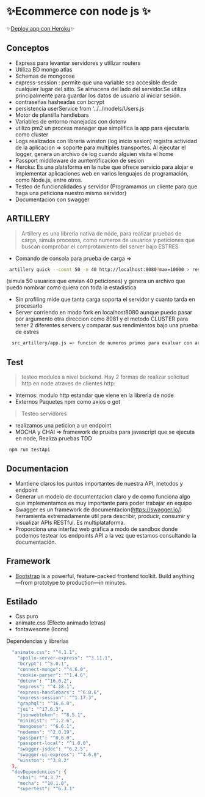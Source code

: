 # ✨Ecommerce con node js ✨
✨[Deploy app con Heroku](https://ecommercenodejsnacho.herokuapp.com/login)✨

## Conceptos
- Express para levantar servidores y utilizar routers
- Utiliza BD mongo atlas
- Schemas de mongoose
- express-session :  permite que una variable sea accesible desde cualquier lugar del sitio. Se almacena del lado del servidor.Se utiliza principalmente para guardar los datos de usuario al iniciar sesión.
- contraseñas hasheadas con bcrypt 
- persistencia userService from '../../models/Users.js
- Motor de plantilla handlebars
- Variables de entorno manejadas con dotenv 
- utilizo pm2 un process manager que simplifica la app para ejecutarla como cluster
- Logs realizados con libreria winston (log inicio sesion) registra actividad de la aplicacion => soporte para multiples transportes. Al ejecutar el logger, genera un    archivo de log cuando alguien visita el home
- Passport middleware de auntentificacion de sesion
- Heroku: Es una plataforma en la nube que ofrece servicio para alojar e implementar aplicaciones web en varios lenguajes de programación, como Node.js, entre otros.
- Testeo de funcionalidades y servidor (Programamos un cliente para que haga una peticiona  nuestro mismo servidor)
- Documentacion con swagger

## ARTILLERY 
> Artillery es una libreria nativa de node, para realizar pruebas de carga, simula procesos, como numeros de usuarios y peticiones que buscan comprobar el comprotamiento del server bajo ESTRES
- Comando de consola para prueba de carga => 
 ```sh
  artillery quick --count 50 -n 40 http://localhost:8080?max=10000 > resultFork.txt

```
 
(simula 50 usuarios que envian 40 peticiones) y genera un archivo que puedo nombrar como quiera con toda la estadistica 
- Sin profiling mide que tanta carga soporta el servidor y cuanto tarda en procesarlo
- Server corriendo en modo fork en localhost8080 aunque puedo pasar por argumento otra direccion como 8081 y el metodo CLUSTER para tener 2 diferentes servers y comparar sus rendimientos bajo una prueba de estres

```sh
  src_artillery/app.js => funcion de numeros primos para evaluar con artillery su comportamiento en modo fork y se puede pasar por argumento modo cluster

```
## Test
> testeo modulos a nivel backend. Hay 2 formas de realizar solicitud http en node atraves de  clientes http:
- Internos: modulo http estandar  que viene en la libreria de node 
- Externos  Paquetes npm como axios o got 

>Testeo servidores
- realizamos una peticion a un endpoint
- MOCHA y CHAI => framework de prueba para javascript que se ejecuta en node, Realiza pruebas TDD
 ```sh
  npm run testApi

```

## Documentacion 
- Mantiene claros los puntos importantes de nuestra API, metodos y endpoint 
- Generar  un modelo de documentacion claro y de como funciona algo que implementamos es muy importante para poder trabajar en equipo
- Swagger es un framework de documentacion(https://swagger.io/)  herramienta extremadamente útil para describir, producir, consumir y visualizar APIs RESTful. Es multiplataforma.
- Proporciona una interfaz web gráfica a modo de sandbox donde podemos testear los endpoints API a la vez que estamos consultando la documentación. 

## Framework
-  [Bootstrap](https://getbootstrap.com/docs/5.2/getting-started/introduction/) is a powerful, feature-packed frontend toolkit. Build anything—from prototype to production—in minutes.

## Estilado
- Css puro 
- animate.css (Efecto animado letras)
- fontawesome (Icons)

Dependencias y librerias

```sh
  "animate.css": "^4.1.1",
    "apollo-server-express": "^3.11.1",
    "bcrypt": "^5.0.1",
    "connect-mongo": "^4.6.0",
    "cookie-parser": "^1.4.6",
    "dotenv": "^16.0.2",
    "express": "^4.18.1",
    "express-handlebars": "^6.0.6",
    "express-session": "^1.17.3",
    "graphql": "^16.6.0",
    "joi": "^17.6.3",
    "jsonwebtoken": "^8.5.1",
    "minimist": "^1.2.6",
    "mongoose": "^6.6.1",
    "nodemon": "^2.0.19",
    "passport": "^0.6.0",
    "passport-local": "^1.0.0",
    "swagger-jsdoc": "^6.2.5",
    "swagger-ui-express": "^4.6.0",
    "winston": "^3.8.2"
  },
  "devDependencies": {
    "chai": "^4.3.7",
    "mocha": "^10.1.0",
    "supertest": "^6.3.1"


```
